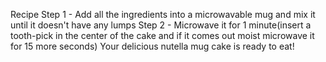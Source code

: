 Recipe
Step 1 - Add all the ingredients into a microwavable mug and mix it until it doesn't have any lumps
Step 2 - Microwave it for 1 minute(insert a tooth-pick in the center of the cake and if it comes out moist microwave it for 15 more seconds)
Your delicious nutella mug cake is ready to eat!
